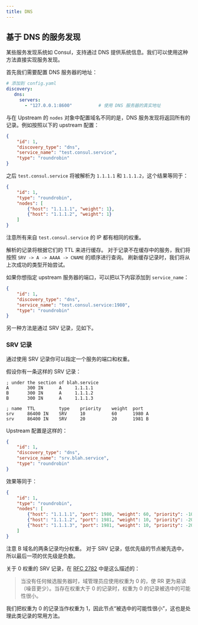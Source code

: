 ```yaml
---
title: DNS
---
```


<!--
#
# Licensed to the Apache Software Foundation (ASF) under one or more
# contributor license agreements.  See the NOTICE file distributed with
# this work for additional information regarding copyright ownership.
# The ASF licenses this file to You under the Apache License, Version 2.0
# (the "License"); you may not use this file except in compliance with
# the License.  You may obtain a copy of the License at
#
#     http://www.apache.org/licenses/LICENSE-2.0
#
# Unless required by applicable law or agreed to in writing, software
# distributed under the License is distributed on an "AS IS" BASIS,
# WITHOUT WARRANTIES OR CONDITIONS OF ANY KIND, either express or implied.
# See the License for the specific language governing permissions and
# limitations under the License.
#
-->


## 基于 DNS 的服务发现

某些服务发现系统如 Consul，支持通过 DNS 提供系统信息。我们可以使用这种方法直接实现服务发现。

首先我们需要配置 DNS 服务器的地址：

```yaml
# 添加到 config.yaml
discovery:
   dns:
     servers:
       - "127.0.0.1:8600"          # 使用 DNS 服务器的真实地址
```

与在 Upstream 的 `nodes` 对象中配置域名不同的是，DNS 服务发现将返回所有的记录。例如按照以下的 upstream 配置：

```json
{
    "id": 1,
    "discovery_type": "dns",
    "service_name": "test.consul.service",
    "type": "roundrobin"
}
```

之后 `test.consul.service` 将被解析为 `1.1.1.1` 和 `1.1.1.2`，这个结果等同于：

```json
{
    "id": 1,
    "type": "roundrobin",
    "nodes": [
        {"host": "1.1.1.1", "weight": 1},
        {"host": "1.1.1.2", "weight": 1}
    ]
}
```

注意所有来自 `test.consul.service` 的 IP 都有相同的权重。

解析的记录将根据它们的 TTL 来进行缓存。
对于记录不在缓存中的服务，我们将按照 `SRV -> A -> AAAA -> CNAME` 的顺序进行查询。
刷新缓存记录时，我们将从上次成功的类型开始尝试。

如果你想指定 upstream 服务器的端口，可以把以下内容添加到 `service_name`：

```json
{
    "id": 1,
    "discovery_type": "dns",
    "service_name": "test.consul.service:1980",
    "type": "roundrobin"
}
```

另一种方法是通过 SRV 记录，见如下。

### SRV 记录

通过使用 SRV 记录你可以指定一个服务的端口和权重。

假设你有一条这样的 SRV 记录：

```
; under the section of blah.service
A       300 IN      A     1.1.1.1
B       300 IN      A     1.1.1.2
B       300 IN      A     1.1.1.3

; name  TTL         type    priority    weight  port
srv     86400 IN    SRV     10          60      1980 A
srv     86400 IN    SRV     20          20      1981 B
```

Upstream 配置是这样的：

```json
{
    "id": 1,
    "discovery_type": "dns",
    "service_name": "srv.blah.service",
    "type": "roundrobin"
}
```

效果等同于：

```json
{
    "id": 1,
    "type": "roundrobin",
    "nodes": [
        {"host": "1.1.1.1", "port": 1980, "weight": 60, "priority": -10},
        {"host": "1.1.1.2", "port": 1981, "weight": 10, "priority": -20},
        {"host": "1.1.1.3", "port": 1981, "weight": 10, "priority": -20}
    ]
}
```

注意 B 域名的两条记录均分权重。
对于 SRV 记录，低优先级的节点被先选中，所以最后一项的优先级是负数。

关于 0 权重的 SRV 记录，在 [RFC 2782](https://www.ietf.org/rfc/rfc2782.txt) 中是这么描述的：

> 当没有任何候选服务器时，域管理员应使用权重为 0 的，使 RR 更为易读（噪音更少）。当存在权重大于 0 的记录时，权重为 0 的记录被选中的可能性很小。

我们把权重为 0 的记录当作权重为 1，因此节点“被选中的可能性很小”，这也是处理此类记录的常用方法。
